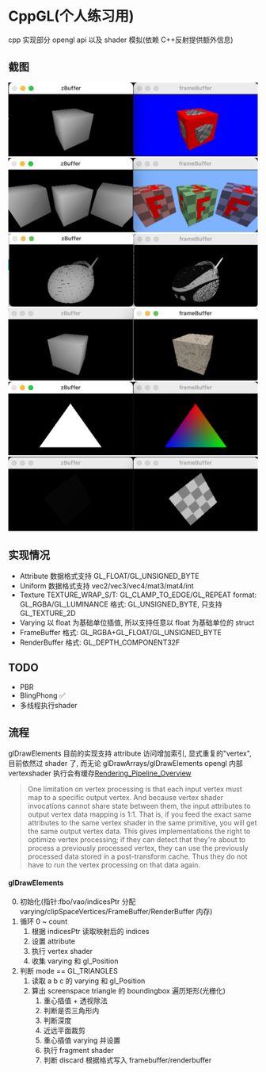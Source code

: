 # CppGL(个人练习用)

cpp 实现部分 opengl api 以及 shader 模拟(依赖 C++反射提供额外信息)

## 截图

![](./screenshots/draw-cube-on-cube.png)
![](./screenshots/draw-cubes.png)
![](./screenshots/draw-gltf-bloombox.png)
![](./screenshots/draw-gltf-cube.png)
![](./screenshots/rainbow-triangle.png)
![](./screenshots/textured-triangle.png)

## 实现情况

- Attribute 数据格式支持 GL_FLOAT/GL_UNSIGNED_BYTE
- Uniform 数据格式支持 vec2/vec3/vec4/mat3/mat4/int
- Texture TEXTURE_WRAP_S/T: GL_CLAMP_TO_EDGE/GL_REPEAT format: GL_RGBA/GL_LUMINANCE 格式: GL_UNSIGNED_BYTE, 只支持 GL_TEXTURE_2D
- Varying 以 float 为基础单位插值, 所以支持任意以 float 为基础单位的 struct
- FrameBuffer 格式: GL_RGBA+GL_FLOAT/GL_UNSIGNED_BYTE
- RenderBuffer 格式: GL_DEPTH_COMPONENT32F

## TODO

- PBR
- BlingPhong ✅
- 多线程执行shader

## 流程

glDrawElements 目前的实现支持 attribute 访问增加索引, 显式重复的"vertex", 目前依然过 shader 了, 而无论 glDrawArrays/glDrawElements opengl 内部 vertexshader 执行会有缓存[Rendering_Pipeline_Overview](https://www.khronos.org/opengl/wiki/Rendering_Pipeline_Overview)

> One limitation on vertex processing is that each input vertex must map to a specific output vertex. And because vertex shader invocations cannot share state between them, the input attributes to output vertex data mapping is 1:1. That is, if you feed the exact same attributes to the same vertex shader in the same primitive, you will get the same output vertex data. This gives implementations the right to optimize vertex processing; if they can detect that they're about to process a previously processed vertex, they can use the previously processed data stored in a post-transform cache. Thus they do not have to run the vertex processing on that data again.

#### glDrawElements

0. 初始化(指针:fbo/vao/indicesPtr 分配 varying/clipSpaceVertices/FrameBuffer/RenderBuffer 内存)
1. 循环 0 ~ count
   1. 根据 indicesPtr 读取映射后的 indices
   2. 设置 attribute
   3. 执行 vertex shader
   4. 收集 varying 和 gl_Position
2. 判断 mode == GL_TRIANGLES
   1. 读取 a b c 的 varying 和 gl_Position
   2. 算出 screenspace triangle 的 boundingbox 遍历矩形(光栅化)
      1. 重心插值 + 透视除法
      2. 判断是否三角形内
      3. 判断深度
      4. 近远平面裁剪
      5. 重心插值 varying 并设置
      6. 执行 fragment shader
      7. 判断 discard 根据格式写入 framebuffer/renderbuffer
